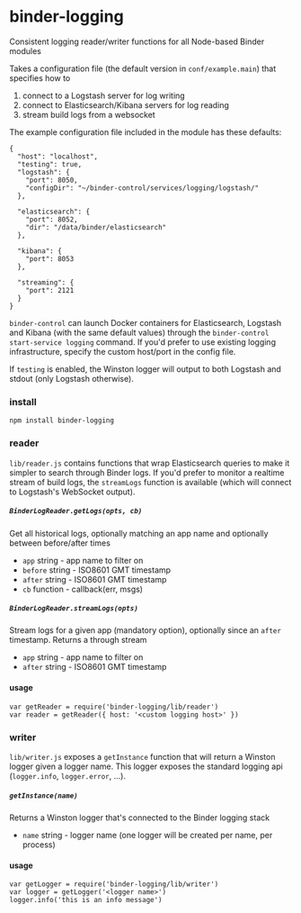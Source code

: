 # binder-logging
Consistent logging reader/writer functions for all Node-based Binder modules

Takes a configuration file (the default version in `conf/example.main`) that specifies how to
 1. connect to a Logstash server for log writing
 2. connect to Elasticsearch/Kibana servers for log reading
 3. stream build logs from a websocket

The example configuration file included in the module has these defaults:
```
{
  "host": "localhost",
  "testing": true,
  "logstash": {
    "port": 8050,
    "configDir": "~/binder-control/services/logging/logstash/"
  },

  "elasticsearch": {
    "port": 8052,
    "dir": "/data/binder/elasticsearch"
  },

  "kibana": {
    "port": 8053
  },

  "streaming": {
    "port": 2121
  }
}
```
`binder-control` can launch Docker containers for Elasticsearch, Logstash and Kibana (with the same default values) through the `binder-control start-service logging` command. If you'd prefer to use existing logging infrastructure, specify the custom host/port in the config file. 

If `testing` is enabled, the Winston logger will output to both Logstash and stdout (only Logstash otherwise).

### install
```
npm install binder-logging
```

### reader
`lib/reader.js` contains functions that wrap Elasticsearch queries to make it simpler to search through Binder logs. If you'd prefer to monitor a realtime stream of build logs, the `streamLogs` function is available (which will connect to Logstash's WebSocket output).

##### `BinderLogReader.getLogs(opts, cb)` 
Get all historical logs, optionally matching an app name and optionally between before/after times
 - `app` string - app name to filter on
 - `before` string - ISO8601 GMT timestamp
 - `after` string - ISO8601 GMT timestamp
 - `cb` function - callback(err, msgs)

##### `BinderLogReader.streamLogs(opts)`
Stream logs for a given app (mandatory option), optionally since an `after` timestamp. Returns a through stream
- `app` string - app name to filter on
- `after` string - ISO8601 GMT timestamp

#### usage
```
var getReader = require('binder-logging/lib/reader')
var reader = getReader({ host: '<custom logging host>' })
```

### writer
`lib/writer.js` exposes a `getInstance` function that will return a Winston logger given a logger name. This logger exposes the standard logging api (`logger.info`, `logger.error`, ...).

##### `getInstance(name)`
Returns a Winston logger that's connected to the Binder logging stack
- `name` string - logger name (one logger will be created per name, per process)

#### usage
```
var getLogger = require('binder-logging/lib/writer')
var logger = getLogger('<logger name>')
logger.info('this is an info message')
```
